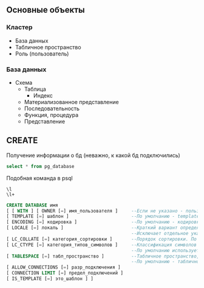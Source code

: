 ## Основные объекты
### Кластер 
- База данных
- Табличное пространство
- Роль (пользователь)
### База данных
- Схема
  - Таблица
    - Индекс
  - Материализованное представление
  - Последовательность
  - Функция, процедура
  - Представление
 
## CREATE

Получение информации о бд (неважно, к какой бд подключились)
```sql
select * from pg_database
```
Подобная команда в psql
```
\l
\l+
```

```sql
CREATE DATABASE имя
[ [ WITH ] [ OWNER [=] имя_пользователя ]     --Если не указано - пользователь, выполняющий команду
[ TEMPLATE [=] шаблон ]                       --По умолчанию - template1
[ ENCODING [=] кодировка ]                    --По умолчанию - кодировка шаблона
[ LOCALE [=] локаль ]                         --Краткий вариант определения значения для двух параметров LC_COLLATE и LC_CTYPE.
                                              --Исключает отдельное указание любого из этих параметров
[ LC_COLLATE [=] категория_сортировки ]       --Порядок сортировки. По умолчанию используется LC_COLLATE шаблона
[ LC_CTYPE [=] категория_типов_символов ]     --Классификация символов (принадлежность символов категориям, например: строчные, заглавные, цифры и т.п.).
                                              --По умолчанию используется классификация символов, установленная в шаблоне.
[ TABLESPACE [=] табл_пространство ]          --Tабличное пространство, которое будет использоваться по умолчанию для объектов, создаваемых в этой базе.
                                              --По умолчанию - табличное пространство шаблона.
[ ALLOW_CONNECTIONS [=] разр_подключения ]
[ CONNECTION LIMIT [=] предел_подключений ]
[ IS_TEMPLATE [=] это_шаблон ] ]
```
